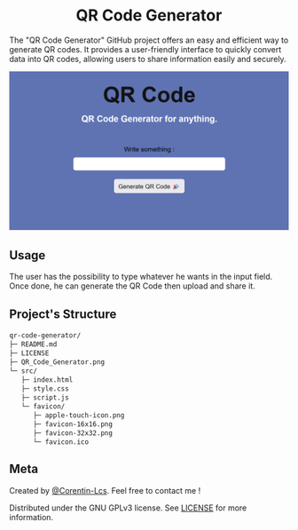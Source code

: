 <h1 align="center">QR Code Generator</h1>

The "QR Code Generator" GitHub project offers an easy and efficient way to generate QR codes. It provides a user-friendly interface to quickly convert data into QR codes, allowing users to share information easily and securely.

<p align="center">
  <img src="https://github.com/Corentin-Lcs/qr-code-generator/blob/main/QR_Code_Generator.png" alt="QR_Code_Generator.png"/>
</p>

## Usage

The user has the possibility to type whatever he wants in the input field. Once done, he can generate the QR Code then upload and share it.

## Project's Structure

```
qr-code-generator/
├─ README.md
├─ LICENSE
├─ QR_Code_Generator.png
└─ src/
   ├─ index.html
   ├─ style.css
   ├─ script.js
   └─ favicon/
      ├─ apple-touch-icon.png
      ├─ favicon-16x16.png
      ├─ favicon-32x32.png
      └─ favicon.ico
```
## Meta

Created by [@Corentin-Lcs](https://github.com/Corentin-Lcs). Feel free to contact me !

Distributed under the GNU GPLv3 license. See [LICENSE](https://github.com/Corentin-Lcs/qr-code-generator/blob/main/LICENSE) for more information.
